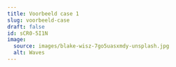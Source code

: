 ```yaml
---
title: Voorbeeld case 1
slug: voorbeeld-case
draft: false
id: sCR0-5I1N
image:
  source: images/blake-wisz-7go5uasxmdy-unsplash.jpg
  alt: Waves
---
```

